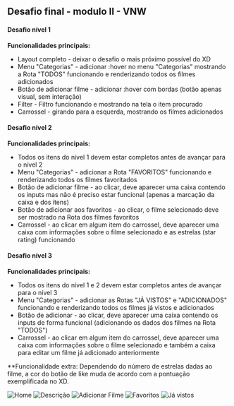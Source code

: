 ## Desafio final - modulo  II - VNW


#### Desafio nível 1


**Funcionalidades principais:** 
- Layout completo - deixar o desafio o mais próximo possível do XD
- Menu "Categorias" - adicionar :hover no menu "Categorias" mostrando a Rota "TODOS" funcionando e renderizando todos os filmes adicionados
- Botão de adicionar filme - adicionar :hover com bordas (botão apenas visual, sem interação)
- Filter - Filtro funcionando e mostrando na tela o item procurado
- Carrossel - girando para a esquerda, mostrando os filmes adicionados



#### Desafio nível 2


**Funcionalidades principais:**
- Todos os itens do nível 1 devem estar completos antes de avançar para o nível 2
- Menu "Categorias" - adicionar a Rota "FAVORITOS" funcionando e renderizando todos os filmes favoritados
- Botão de adicionar filme - ao clicar, deve aparecer uma caixa contendo os inputs mas não é preciso estar funcional (apenas a marcação da caixa e dos itens)
- Botão de adicionar aos favoritos - ao clicar, o filme selecionado deve ser mostrado na Rota dos filmes favoritos
- Carrossel - ao clicar em algum item do carrossel, deve aparecer uma caixa com informações sobre o filme selecionado e as estrelas (star rating) funcionando


#### Desafio nível 3


**Funcionalidades principais:**
- Todos os itens do nível 1 e 2 devem estar completos antes de avançar para o nível 3
- Menu "Categorias" - adicionar as Rotas "JÁ VISTOS" e "ADICIONADOS" funcionando e renderizando todos os filmes já vistos e adicionados
- Botão de adicionar - ao clicar, deve aparecer uma caixa contendo os inputs de forma funcional (adicionando os dados dos filmes na Rota "TODOS")
- Carrossel - ao clicar em algum item do carrossel, deve aparecer uma caixa com informações sobre o filme selecionado e também a caixa para editar um filme já adicionado anteriormente




**Funcionalidade extra:
Dependendo do número de estrelas dadas ao filme, a cor do botão de like muda de acordo com a pontuação exemplificada no XD.

![Home](../tudoflix/src/utils/imgReadme/home.png)
![Descrição](../tudoflix/src/utils/imgReadme/descricao.png)
![Adicionar Filme](../tudoflix/src/utils/imgReadme/add.png)
![Favoritos](../tudoflix/src/utils/imgReadme/favoritos.png)
![Já vistos](../tudoflix/src/utils/imgReadme/ja-vistos.png)
